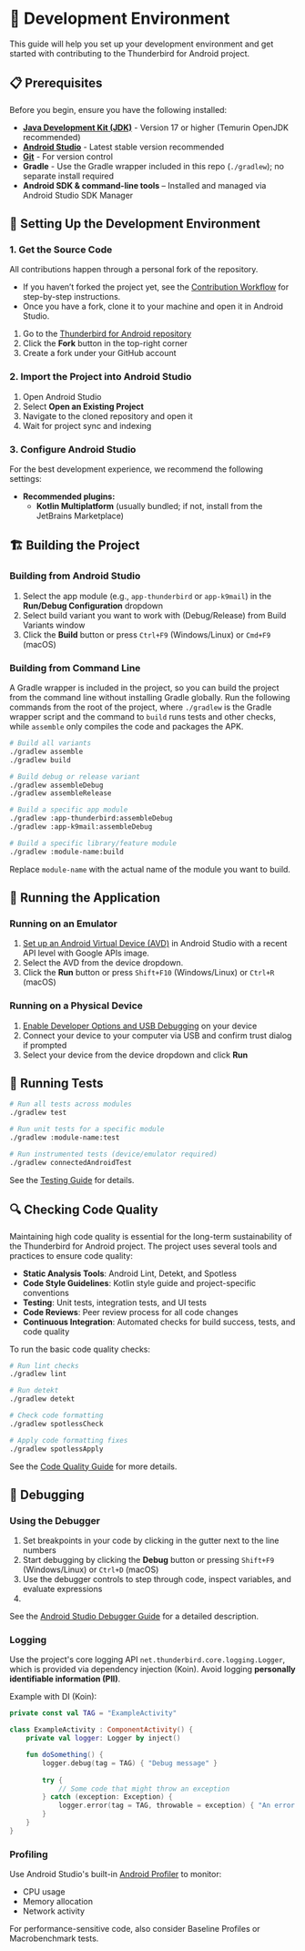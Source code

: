 # 🚀 Development Environment

This guide will help you set up your development environment and get started with contributing to the Thunderbird for
Android project.

## 📋 Prerequisites

Before you begin, ensure you have the following installed:

- **[Java Development Kit (JDK)](https://adoptium.net/temurin/releases/?version=17)** - Version 17 or higher (Temurin OpenJDK recommended)
- **[Android Studio](https://developer.android.com/studio)** - Latest stable version recommended
- **[Git](https://git-scm.com/downloads)** - For version control
- **Gradle** - Use the Gradle wrapper included in this repo (`./gradlew`); no separate install required
- **Android SDK & command-line tools** – Installed and managed via Android Studio SDK Manager

## 🔧 Setting Up the Development Environment

### 1. Get the Source Code

All contributions happen through a personal fork of the repository.

- If you haven’t forked the project yet, see the [Contribution Workflow](contribution-workflow.md) for step-by-step instructions.
- Once you have a fork, clone it to your machine and open it in Android Studio.

1. Go to the [Thunderbird for Android repository](https://github.com/thunderbird/thunderbird-android)
2. Click the **Fork** button in the top-right corner
3. Create a fork under your GitHub account

### 2. Import the Project into Android Studio

1. Open Android Studio
2. Select **Open an Existing Project**
3. Navigate to the cloned repository and open it
4. Wait for project sync and indexing

### 3. Configure Android Studio

For the best development experience, we recommend the following settings:

- **Recommended plugins:**
  - **Kotlin Multiplatform** (usually bundled; if not, install from the JetBrains Marketplace)

## 🏗️ Building the Project

### Building from Android Studio

1. Select the app module (e.g., `app-thunderbird` or `app-k9mail`) in the **Run/Debug Configuration** dropdown
2. Select build variant you want to work with (Debug/Release) from Build Variants window
3. Click the **Build** button or press `Ctrl+F9` (Windows/Linux) or `Cmd+F9` (macOS)

### Building from Command Line

A Gradle wrapper is included in the project, so you can build the project from the command line without installing
Gradle globally. Run the following commands from the root of the project, where `./gradlew` is the Gradle wrapper script
and the command to `build` runs tests and other checks, while `assemble` only compiles the code and packages the APK.

```bash
# Build all variants
./gradlew assemble
./gradlew build

# Build debug or release variant
./gradlew assembleDebug
./gradlew assembleRelease

# Build a specific app module
./gradlew :app-thunderbird:assembleDebug
./gradlew :app-k9mail:assembleDebug

# Build a specific library/feature module
./gradlew :module-name:build
```

Replace `module-name` with the actual name of the module you want to build.

## 🚀 Running the Application

### Running on an Emulator

1. [Set up an Android Virtual Device (AVD)](https://developer.android.com/studio/run/managing-avds) in Android Studio with a recent API level with Google APIs image.
2. Select the AVD from the device dropdown.
3. Click the **Run** button or press `Shift+F10` (Windows/Linux) or `Ctrl+R` (macOS)

### Running on a Physical Device

1. [Enable Developer Options and USB Debugging](https://developer.android.com/studio/debug/dev-options) on your device
2. Connect your device to your computer via USB and confirm trust dialog if prompted
3. Select your device from the device dropdown and click **Run**

## 🧪 Running Tests

```bash
# Run all tests across modules
./gradlew test

# Run unit tests for a specific module
./gradlew :module-name:test

# Run instrumented tests (device/emulator required)
./gradlew connectedAndroidTest
```

See the [Testing Guide](testing-guide.md) for details.

## 🔍 Checking Code Quality

Maintaining high code quality is essential for the long-term sustainability of the Thunderbird for Android project. The project uses several tools and practices to ensure code quality:

- **Static Analysis Tools**: Android Lint, Detekt, and Spotless
- **Code Style Guidelines**: Kotlin style guide and project-specific conventions
- **Testing**: Unit tests, integration tests, and UI tests
- **Code Reviews**: Peer review process for all code changes
- **Continuous Integration**: Automated checks for build success, tests, and code quality

To run the basic code quality checks:

```bash
# Run lint checks
./gradlew lint

# Run detekt
./gradlew detekt

# Check code formatting
./gradlew spotlessCheck

# Apply code formatting fixes
./gradlew spotlessApply
```

See the [Code Quality Guide](code-quality-guide.md) for more details.

## 🐛 Debugging

### Using the Debugger

1. Set breakpoints in your code by clicking in the gutter next to the line numbers
2. Start debugging by clicking the **Debug** button or pressing `Shift+F9` (Windows/Linux) or `Ctrl+D` (macOS)
3. Use the debugger controls to step through code, inspect variables, and evaluate expressions
4. 

See the [Android Studio Debugger Guide](https://developer.android.com/studio/debug) for a detailed description.

### Logging

Use the project's core logging API `net.thunderbird.core.logging.Logger`, which is provided via dependency injection
(Koin). Avoid logging **personally identifiable information (PII)**.

Example with DI (Koin):

```kotlin
private const val TAG = "ExampleActivity"

class ExampleActivity : ComponentActivity() {
    private val logger: Logger by inject()

    fun doSomething() {
        logger.debug(tag = TAG) { "Debug message" }
        
        try {
            // Some code that might throw an exception
        } catch (exception: Exception) {
            logger.error(tag = TAG, throwable = exception) { "An error occurred" }
        }
    }
}
```

### Profiling

Use Android Studio's built-in [Android Profiler](https://developer.android.com/studio/profile/android-profiler) to monitor:
- CPU usage
- Memory allocation
- Network activity

For performance-sensitive code, also consider Baseline Profiles or Macrobenchmark tests.
